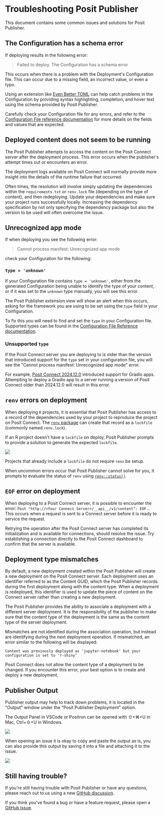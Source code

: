 # Troubleshooting Posit Publisher

This document contains some common issues and solutions for Posit Publisher.

## The Configuration has a schema error

If deploying results in the following error:

> Failed to deploy. The Configuration has a schema error

This occurs when there is a problem with the Deployment's Configuration file.
This can occur due to a missing field, an incorrect value, or even a typo.

Using an extension like [Even Better TOML](https://marketplace.visualstudio.com/items?itemName=tamasfe.even-better-toml)
can help catch problems in the Configuration by providing syntax highlighting,
completion, and hover text using the schema provided by Posit Publisher.

Carefully check your Configuration file for any errors, and refer to the
[Configuration File reference documentation](https://github.com/posit-dev/publisher/blob/main/docs/configuration.md)
for more details on the fields and values that are expected.

## Deployed content does not seem to be running

The Posit Publisher attempts to access the content on the Posit Connect server after
the deployment process. This error occurs when the publisher's attempt times out or
encounters an error.

The deployment logs available on Posit Connect will normally provide more insight into
the details of the runtime failure that occurred.

Often times, the resolution will involve simply updating the dependencies within the
`requirements.txt` or `renv.lock` file (depending on the type of content), and then
redeploying. Update your dependencies and make sure your project runs successfully
locally. Increasing the dependency specification by not only specifying the dependency
package but also the version to be used will often overcome the issue.

## Unrecognized app mode

If when deploying you see the following error:

> Cannot process manifest: Unrecognized app mode

check your Configuration for the following:

### `type = 'unknown'`

If your Configuration file contains `type = 'unknown'`, either from the
generated Configuration being unable to identify the type of your content, or
if it was set to the `unknown` type manually, you will see this error.

The Posit Publisher extension view will show an alert when this occurs, asking
for the framework you are using to be set using the `type` field in your
Configuration.

To fix this you will need to find and set the `type` in your Configuration file.
Supported types can be found in the [Configuration File Reference documentation](https://github.com/posit-dev/publisher/blob/main/docs/configuration.md#type).

### Unsupported `type`

If the Posit Connect server you are deploying to is older than the version that
introduced support for the `type` set in your configuration file, you will see
the "Cannot process manifest: Unrecognized app mode" error.

For example, [Posit Connect 2024.12.0](https://docs.posit.co/connect/news/#posit-connect-2024.12.0-new)
introduced support for Gradio apps. Attempting to deploy a Gradio app to a
server running a version of Posit Connect older than 2024.12.0 will result in
this error.

## `renv` errors on deployment

When deploying `R` projects, it is essential that Posit Publisher has
access to a record of the dependencies used by your project to reproduce
the project on Posit Connect.
The [`renv` package](https://rstudio.github.io/renv/articles/renv.html) can
create that record as a `lockfile` (commonly named `renv.lock`).

If an R project doesn't have a `lockfile` on deploy, Posit Publisher prompts to
provide a solution to generate the expected `lockfile`.

![](https://cdn.posit.co/publisher/assets/img/publisher-renv-setup-notification.png)

Projects that already include a `lockfile` do not require `renv` be setup.

When uncommon errors occur that Posit Publisher cannot solve for you, it
prompts to evaluate the status of `renv` using
[`renv::status()`](https://rstudio.github.io/renv/reference/status.html).

## `EOF` error on deployment

When deploying to a Posit Connect server, it is possible to encounter the error:
`Post "http://<Your Connect Server>/__api__/v1/content": EOF.`. This occurs when
a request is sent to a Connect server before it is ready to service the request.

Retrying the operation after the Posit Connect server has completed its initialization
and is available for connections, should resolve the issue. Try establishing a connection
directly to the Posit Connect dashboard to confirm that the server is available.

## Deployment type mismatches

By default, a new deployment created within the Posit Publisher will create a new
deployment on the Posit Connect server. Each deployment uses an identifier referred to
as the Content GUID, which the Posit Publisher records during the first deployment along
with the content type. When a deployment is redeployed, this identifier is used to update the piece of content
on the Connect server rather than creating a new deployment.

The Posit Publisher provides the ability to associate a deployment with a different
server deployment. It is the responsibility of the publisher to make sure that the
content type of the deployment is the same as the content type of the server deployment.

Mismatches are not identified during the association operation, but instead are identifying
during the next deployment operation. If mismatched, an error similar to the following will
be displayed:

`Content was previously deployed as 'jupyter-notebook' but your configuration is set to 'r-shiny’`

Posit Connect does not allow the content type of a deployment to be changed. If you encounter this
error, your best option is to create and deploy a new deployment.

## Publisher Output

Publisher output may help to track down problems, it is located in the "Output" window under the "Posit Publisher Deployment" option.

The Output Panel in VSCode or Positron can be opened with ⇧+⌘+U in Mac, Ctrl+⇧+U in Windows.

![](https://cdn.posit.co/publisher/assets/img/publisher-output-indication.png)

When opening an issue it is okay to copy and paste the output as is, you can also provide this output
by saving it into a file and attaching it to the issue.

![](https://cdn.posit.co/publisher/assets/img/save-output.png)

## Still having trouble?

If you're still having trouble with Posit Publisher or have any questions,
please reach out to us using a new
[GitHub discussion](https://github.com/posit-dev/publisher/discussions).

If you think you've found a bug or have a feature request,
please open a
[GitHub Issue](https://github.com/posit-dev/publisher/issues).

